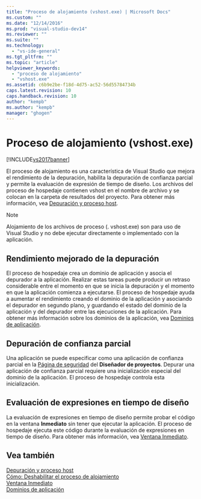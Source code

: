 ```yaml
---
title: "Proceso de alojamiento (vshost.exe) | Microsoft Docs"
ms.custom: ""
ms.date: "12/14/2016"
ms.prod: "visual-studio-dev14"
ms.reviewer: ""
ms.suite: ""
ms.technology: 
  - "vs-ide-general"
ms.tgt_pltfrm: ""
ms.topic: "article"
helpviewer_keywords: 
  - "proceso de alojamiento"
  - "vshost.exe"
ms.assetid: c6b9e2be-f18d-4d75-ac52-56d55784734b
caps.latest.revision: 10
caps.handback.revision: 10
author: "kempb"
ms.author: "kempb"
manager: "ghogen"
---
```

# Proceso de alojamiento (vshost.exe)
[!INCLUDE[vs2017banner](../code-quality/includes/vs2017banner.md)]

El proceso de alojamiento es una característica de Visual Studio que mejora el rendimiento de la depuración, habilita la depuración de confianza parcial y permite la evaluación de expresión de tiempo de diseño.  Los archivos del proceso de hospedaje contienen vshost en el nombre de archivo y se colocan en la carpeta de resultados del proyecto.  Para obtener más información, vea [Depuración y proceso host](../debugger/debugging-and-the-hosting-process.md).  
  
> [!NOTE]
>  Alojamiento de los archivos de proceso \(. vshost.exe\) son para uso de Visual Studio y no debe ejecutar directamente o implementado con la aplicación.  
  
## Rendimiento mejorado de la depuración  
 El proceso de hospedaje crea un dominio de aplicación y asocia el depurador a la aplicación.  Realizar estas tareas puede producir un retraso considerable entre el momento en que se inicia la depuración y el momento en que la aplicación comienza a ejecutarse.  El proceso de hospedaje ayuda a aumentar el rendimiento creando el dominio de la aplicación y asociando el depurador en segundo plano, y guardando el estado del dominio de la aplicación y del depurador entre las ejecuciones de la aplicación.  Para obtener más información sobre los dominios de la aplicación, vea [Dominios de aplicación](../Topic/Application%20Domains.md).  
  
## Depuración de confianza parcial  
 Una aplicación se puede especificar como una aplicación de confianza parcial en la [Página de seguridad](../ide/reference/security-page-project-designer.md) del **Diseñador de proyectos**.  Depurar una aplicación de confianza parcial requiere una inicialización especial del dominio de la aplicación.  El proceso de hospedaje controla esta inicialización.  
  
## Evaluación de expresiones en tiempo de diseño  
 La evaluación de expresiones en tiempo de diseño permite probar el código en la ventana **Inmediato** sin tener que ejecutar la aplicación.  El proceso de hospedaje ejecuta este código durante la evaluación de expresiones en tiempo de diseño.  Para obtener más información, vea [Ventana Inmediato](../ide/reference/immediate-window.md).  
  
## Vea también  
 [Depuración y proceso host](../debugger/debugging-and-the-hosting-process.md)   
 [Cómo: Deshabilitar el proceso de alojamiento](../ide/how-to-disable-the-hosting-process.md)   
 [Ventana Inmediato](../ide/reference/immediate-window.md)   
 [Dominios de aplicación](../Topic/Application%20Domains.md)